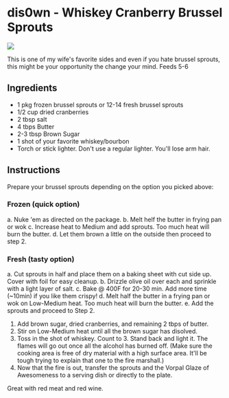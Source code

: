 # dis0wn - Whiskey Cranberry Brussel Sprouts

![](brusselsprouts.jpg)

This is one of my wife's favorite sides and even if you hate brussel sprouts, this might be your opportunity the change your mind. Feeds 5-6

## Ingredients

- 1 pkg frozen brussel sprouts or 12-14 fresh brussel sprouts
- 1/2 cup dried cranberries
- 2 tbsp salt
- 4 tbps Butter
- 2-3 tbsp Brown Sugar
- 1 shot of your favorite whiskey/bourbon
- Torch or stick lighter. Don't use a regular lighter. You'll lose arm hair.

## Instructions

Prepare your brussel sprouts depending on the option you picked above:

### Frozen (quick option)

a. Nuke 'em as directed on the package.
b. Melt helf the butter in frying pan or wok
c. Increase heat to Medium and add sprouts. Too much heat will burn the butter.
d. Let them brown a little on the outside then proceed to step 2.

### Fresh (tasty option)

a. Cut sprouts in half and place them on a baking sheet with cut side up. Cover with foil for easy cleanup. 
b. Drizzle olive oil over each and sprinkle with a light layer of salt.
c. Bake @ 400F for 20-30 min. Add more time (~10min) if you like them crispy!
d. Melt half the butter in a frying pan or wok on Low-Medium heat. Too much heat will burn the butter. 
e. Add the sprouts and proceed to Step 2.

1. Add brown sugar, dried cranberries, and remaining 2 tbps of butter.
2. Stir on Low-Medium heat until all the brown sugar has disolved.
3. Toss in the shot of whiskey. Count to 3. Stand back and light it. The flames will go out once all the alcohol has burned off. (Make sure the cooking area is free of dry material with a high surface area. It'll be tough trying to explain that one to the fire marshall.)
4. Now that the fire is out, transfer the sprouts and the Vorpal Glaze of Awesomeness to a serving dish or directly to the plate.

Great with red meat and red wine.
